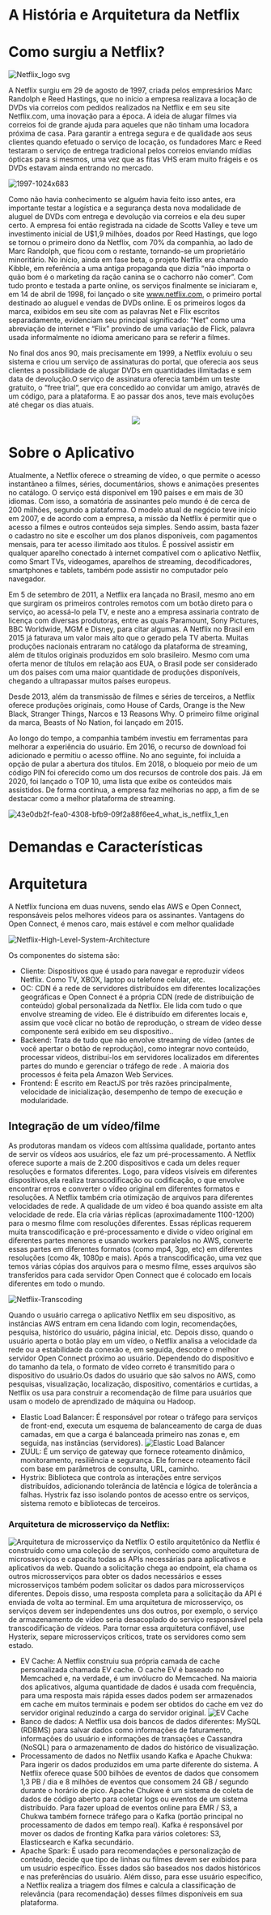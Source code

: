 # A História e Arquitetura da Netflix

# Como surgiu a Netflix? 

![Netflix_logo svg](https://user-images.githubusercontent.com/79367218/234593132-00f2b32e-b4b9-4ee2-83bc-855d64811528.png)

A Netflix surgiu em 29 de agosto de 1997, criada pelos empresários Marc Randolph e Reed Hastings, que no início a empresa realizava a locação de DVDs via correios com pedidos realizados na Netflix e em seu site Netflix.com, uma inovação para a época.
A ideia de alugar filmes via correios foi de grande ajuda para aqueles que não tinham uma locadora próxima de casa. Para garantir a entrega segura e de qualidade aos seus clientes quando efetuado o serviço de locação, os fundadores Marc e Reed testaram o serviço de entrega tradicional pelos correios enviando mídias ópticas para si mesmos, uma vez que as fitas VHS eram muito frágeis e os DVDs estavam ainda entrando no mercado.

![1997-1024x683](https://user-images.githubusercontent.com/79367218/234585050-8fb23f11-e6a1-43c2-97d7-92afd7a6aafe.png)

Como não havia conhecimento se alguém havia feito isso antes, era importante testar a logística e a segurança desta nova modalidade de aluguel de DVDs com entrega e devolução via correios e ela deu super certo. A empresa foi então registrada na cidade de Scotts Valley e teve um investimento inicial de U$1,9 milhões, doados por Reed Hastings, que logo se tornou o primeiro dono da Netflix, com 70% da companhia, ao lado de Marc Randolph, que ficou com o restante, tornando-se um proprietário minoritário.
No início, ainda em fase beta, o projeto Netflix era chamado Kibble, em referência a uma antiga propaganda que dizia “não importa o quão bom é o marketing da ração canina se o cachorro não comer”. Com tudo pronto e testada a parte online, os serviços finalmente se iniciaram e, em 14 de abril de 1998, foi lançado o site www.netflix.com, o primeiro portal destinado ao aluguel e vendas de DVDs online. E os primeiros logos da marca, exibidos em seu site com as palavras Net e Flix escritos separadamente, evidenciam seu principal significado: “Net” como uma abreviação de internet e “Flix” provindo de uma variação de Flick, palavra usada informalmente no idioma americano para se referir a filmes.

No final dos anos 90, mais precisamente em 1999, a Netflix evoluiu o seu sistema e criou um serviço de assinaturas do portal, que oferecia aos seus clientes a possibilidade de alugar DVDs em quantidades ilimitadas e sem data de devolução.O serviço de assinatura oferecia também um teste gratuito, o “free trial“, que era concedido ao convidar um amigo, através de um código, para a plataforma. E ao passar dos anos, teve mais evoluções até chegar os dias atuais.

<div align="center">
<img src="https://user-images.githubusercontent.com/79367218/234588555-52eeca6d-a8ce-4b68-8e76-7026bb34fcb7.jpg" />
</div>

# Sobre o Aplicativo

Atualmente, a Netflix oferece o streaming de vídeo, o que permite o acesso instantâneo a filmes, séries, documentários, shows e animações presentes no catálogo. O serviço está disponível em 190 países e em mais de 30 idiomas. Com isso, a somatória de assinantes pelo mundo é de cerca de 200 milhões, segundo a plataforma. 
O modelo atual de negócio teve início em 2007, e de acordo com a empresa, a missão da Netflix é permitir que o acesso a filmes e outros conteúdos seja simples. Sendo assim, basta fazer o cadastro no site e escolher um dos planos disponíveis, com pagamentos mensais, para ter acesso ilimitado aos títulos.
É possível assistir em qualquer aparelho conectado à internet compatível com o aplicativo Netflix, como Smart TVs, videogames, aparelhos de streaming, decodificadores, smartphones e tablets, também pode assistir no computador pelo navegador. 

Em 5 de setembro de 2011, a Netflix era lançada no Brasil, mesmo ano em que surgiram os primeiros controles remotos com um botão direto para o serviço, ao acessá-lo pela TV, e neste ano a empresa assinaria contrato de licença com diversas produtoras, entre as quais Paramount, Sony Pictures, BBC Worldwide, MGM e Disney, para citar algumas. A Netflix no Brasil em 2015 já faturava um valor mais alto que o gerado pela TV aberta.
Muitas produções nacionais entraram no catálogo da plataforma de streaming, além de títulos originais produzidos em solo brasileiro. Mesmo com uma oferta menor de títulos em relação aos EUA, o Brasil pode ser considerado um dos países com uma maior quantidade de produções disponíveis, chegando a ultrapassar muitos países europeus.

Desde 2013, além da transmissão de filmes e séries de terceiros, a Netflix oferece produções originais, como House of Cards, Orange is the New Black, Stranger Things, Narcos e 13 Reasons Why. O primeiro filme original da marca, Beasts of No Nation, foi lançado em 2015.

Ao longo do tempo, a companhia também investiu em ferramentas para melhorar a experiência do usuário. Em 2016, o recurso de download foi adicionado e permitiu o acesso offline. No ano seguinte, foi incluída a opção de pular a abertura dos títulos. Em 2018, o bloqueio por meio de um código PIN foi oferecido como um dos recursos de controle dos pais. Já em 2020, foi lançado o TOP 10, uma lista que exibe os conteúdos mais assistidos. De forma contínua, a empresa faz melhorias no app, a fim de se destacar como a melhor plataforma de streaming.  

![43e0db2f-fea0-4308-bfb9-09f2a88f6ee4_what_is_netflix_1_en](https://user-images.githubusercontent.com/79367218/234594650-8a9afc53-00ca-428d-a1e1-f218c906db4b.png)


# Demandas e Características 

# Arquitetura

A Netflix funciona em duas nuvens, sendo elas AWS e  Open Connect, responsáveis pelos melhores vídeos para os assinantes.
Vantagens do Open Connect, é menos caro, mais estável e com melhor qualidade

![Netflix-High-Level-System-Architecture](https://user-images.githubusercontent.com/79367218/235012780-b5fe3c30-d79c-45fa-9fcf-63dd1cbe3455.png)

Os componentes do sistema são:

* Cliente: Dispositivos que é usado para navegar e reproduzir vídeos Netflix. Como TV, XBOX, laptop ou telefone celular, etc.
* OC: CDN é a rede de servidores distribuídos em diferentes localizações geográficas e Open Connect é a própria CDN (rede de distribuição de conteúdo) global personalizada da Netflix. Ele lida com tudo o que envolve streaming de vídeo. Ele é distribuído em diferentes locais e, assim que você clicar no botão de reprodução, o stream de vídeo desse componente será exibido em seu dispositivo..
* Backend: Trata de tudo que não envolve streaming de vídeo (antes de você apertar o botão de reprodução), como integrar novo conteúdo, processar vídeos, distribuí-los em servidores localizados em diferentes partes do mundo e gerenciar o tráfego de rede . A maioria dos processos é feita pela Amazon Web Services.
* Frontend: É escrito em ReactJS por três razões principalmente, velocidade de inicialização, desempenho de tempo de execução e modularidade. 

## Integração de um vídeo/filme

As produtoras mandam os vídeos com altíssima qualidade, portanto antes de servir os vídeos aos usuários, ele faz um pré-processamento. A Netflix oferece suporte a mais de 2.200 dispositivos e cada um deles requer resoluções e formatos diferentes. Logo, para vídeos visíveis em diferentes dispositivos,ela realiza transcodificação ou codificação, o que envolve encontrar erros e converter o vídeo original em diferentes formatos e resoluções.
A Netflix também cria otimização de arquivos para diferentes velocidades de rede. A qualidade de um vídeo é boa quando assiste em alta velocidade de rede. Ela cria várias réplicas (aproximadamente 1100-1200) para o mesmo filme com resoluções diferentes. Essas réplicas requerem muita transcodificação e pré-processamento e divide o vídeo original em diferentes partes menores e usando workers paralelos no AWS, converte essas partes em diferentes formatos (como mp4, 3gp, etc) em diferentes resoluções (como 4k, 1080p e mais). 
Após a transcodificação, uma vez que temos várias cópias dos arquivos para o mesmo filme, esses arquivos são transferidos para cada servidor Open Connect que é colocado em locais diferentes em todo o mundo.

![Netflix-Transcoding](https://user-images.githubusercontent.com/79367218/235013780-7d175970-b307-48f6-90f4-e7bbc233fb40.png)

Quando o usuário carrega o aplicativo Netflix em seu dispositivo, as instâncias AWS entram em cena lidando com login, recomendações, pesquisa, histórico do usuário, página inicial, etc. Depois disso, quando o usuário aperta o botão play em um vídeo, o Netflix analisa a velocidade da rede ou a estabilidade da conexão e, em seguida, descobre o melhor servidor Open Connect próximo ao usuário. Dependendo do dispositivo e do tamanho da tela, o formato de vídeo correto é transmitido para o dispositivo do usuário.Os dados do usuário que são salvos no AWS, como pesquisas, visualização, localização, dispositivo, comentários e curtidas, a Netflix os usa para construir a recomendação de filme para usuários que usam o modelo de aprendizado de máquina ou Hadoop. 

* Elastic Load Balancer: É responsável por rotear o tráfego para serviços de front-end, executa um esquema de balanceamento de carga de duas camadas, em que a carga é balanceada primeiro nas zonas e, em seguida, nas instâncias (servidores). 
![Elastic Load Balancer](https://user-images.githubusercontent.com/79367218/235373800-eb4a4e02-5838-499b-9593-63a58d0a527a.jpg) 
* ZUUL: É um serviço de gateway que fornece roteamento dinâmico, monitoramento, resiliência e segurança. Ele fornece roteamento fácil com base em parâmetros de consulta, URL, caminho.
* Hystrix: Biblioteca que controla as interações entre serviços distribuídos, adicionando tolerância de latência e lógica de tolerância a falhas. Hystrix faz isso isolando pontos de acesso entre os serviços, sistema remoto e bibliotecas de terceiros.

 ### Arquitetura de microsserviço da Netflix:
![Arquitetura de microsserviço da Netflix](https://user-images.githubusercontent.com/79367218/235373919-15d77543-507c-44ff-9362-2c8871bd457f.jpg)
O estilo arquitetônico da Netflix é construído como uma coleção de serviços, conhecido como arquitetura de microsserviços e capacita todas as APIs necessárias para aplicativos e aplicativos da web. Quando a solicitação chega ao endpoint, ela chama os outros microsserviços para obter os dados necessários e esses microsserviços também podem solicitar os dados para microsserviços diferentes. Depois disso, uma resposta completa para a solicitação da API é enviada de volta ao terminal. Em uma arquitetura de microsserviço, os serviços devem ser independentes uns dos outros, por exemplo, o serviço de armazenamento de vídeo seria desacoplado do serviço responsável pela transcodificação de vídeos. Para tornar essa arquitetura confiável, use Hysterix, separe microsserviços críticos, trate os servidores como sem estado.
* EV Cache: A Netflix construiu sua própria camada de cache personalizada chamada EV cache. O cache EV é baseado no Memcached e, na verdade, é um invólucro do Memcached. Na maioria dos aplicativos, alguma quantidade de dados é usada com frequência, para uma resposta mais rápida esses dados podem ser armazenados em cache em muitos terminais e podem ser obtidos do cache em vez do servidor original reduzindo a carga do servidor original.
![EV Cache](https://user-images.githubusercontent.com/79367218/235373961-02db8f9c-f133-4f57-a816-f16251317992.jpg)
* Banco de dados: A Netflix usa dois bancos de dados diferentes: MySQL (RDBMS) para salvar dados como informações de faturamento, informações do usuário e informações de transações e Cassandra (NoSQL) para o armazenamento de dados do histórico de visualização.
* Processamento de dados no Netflix usando Kafka e Apache Chukwa: Para ingerir os dados produzidos em uma parte diferente do sistema. A Netflix oferece quase 500 bilhões de eventos de dados que consomem 1,3 PB / dia e 8 milhões de eventos que consomem 24 GB / segundo durante o horário de pico. Apache Chukwe é um sistema de coleta de dados de código aberto para coletar logs ou eventos de um sistema distribuído. Para fazer upload de eventos online para EMR / S3, a Chukwa também fornece tráfego para o Kafka (portão principal no processamento de dados em tempo real). Kafka é responsável por mover os dados de fronting Kafka para vários coletores: S3, Elasticsearch e Kafka secundário.
* Apache Spark: É usado para recomendações e personalização de conteúdo, decide que tipo de linhas ou filmes devem ser exibidos para um usuário específico. Esses dados são baseados nos dados históricos e nas preferências do usuário. Além disso, para esse usuário específico, a Netflix realiza a triagem dos filmes e calcula a classificação de relevância (para recomendação) desses filmes disponíveis em sua plataforma. 
